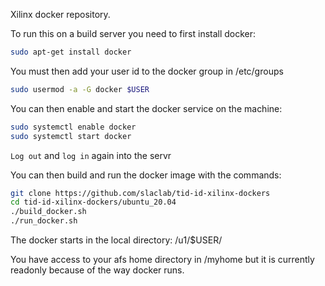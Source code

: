 Xilinx docker repository.

To run this on a build server you need to first install docker:
```bash
sudo apt-get install docker
```

You must then add your user id to the docker group in /etc/groups
```bash
sudo usermod -a -G docker $USER
```

You can then enable and start the docker service on the machine:
```bash
sudo systemctl enable docker
sudo systemctl start docker
```

`Log out` and `log in` again into the servr

You can then build and run the docker image with the commands:

```bash
git clone https://github.com/slaclab/tid-id-xilinx-dockers
cd tid-id-xilinx-dockers/ubuntu_20.04
./build_docker.sh
./run_docker.sh
```

The docker starts in the local directory: /u1/$USER/

You have access to your afs home directory in /myhome but it is currently readonly because of the way docker runs.


